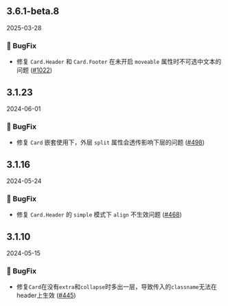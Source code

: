 ## 3.6.1-beta.8
2025-03-28

### 🐞 BugFix

- 修复 `Card.Header` 和 `Card.Footer` 在未开启 `moveable` 属性时不可选中文本的问题 ([#1022](https://github.com/sheinsight/shineout-next/pull/1022))


## 3.1.23
2024-06-01

### 🐞 BugFix

- 修复 `Card` 嵌套使用下，外层 `split` 属性会透传影响下层的问题 ([#498](https://github.com/sheinsight/shineout-next/pull/498))


## 3.1.16
2024-05-24

### 🐞 BugFix

- 修复 `Card.Header` 的 `simple` 模式下 `align` 不生效问题 ([#468](https://github.com/sheinsight/shineout-next/pull/468))


## 3.1.10
2024-05-15

### 🐞 BugFix

- 修复`Card`在没有`extra`和`collapse`时多出一层，导致传入的`classname`无法在header上生效 ([#445](https://github.com/sheinsight/shineout-next/pull/445))


